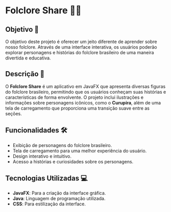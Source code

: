# Folclore Share 🌳✨

## Objetivo 🎯
O objetivo deste projeto é oferecer um jeito diferente de aprender sobre nosso folclore. Através de uma interface interativa, os usuários poderão explorar personagens e histórias do folclore brasileiro de uma maneira divertida e educativa.

## Descrição 📖
O **Folclore Share** é um aplicativo em JavaFX que apresenta diversas figuras do folclore brasileiro, permitindo que os usuários conheçam suas histórias e características de forma envolvente. O projeto inclui ilustrações e informações sobre personagens icônicos, como o **Curupira**, além de uma tela de carregamento que proporciona uma transição suave entre as seções.

## Funcionalidades 🛠️
- Exibição de personagens do folclore brasileiro.
- Tela de carregamento para uma melhor experiência do usuário.
- Design interativo e intuitivo.
- Acesso a histórias e curiosidades sobre os personagens.

## Tecnologias Utilizadas 💻
- **JavaFX**: Para a criação da interface gráfica.
- **Java**: Linguagem de programação utilizada.
- **CSS**: Para estilização da interface.
